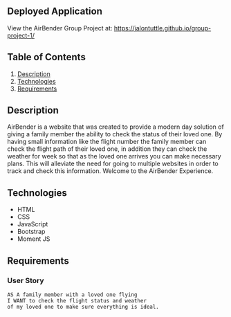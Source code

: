 ## Deployed Application

View the AirBender Group Project at: https://jalontuttle.github.io/group-project-1/

## Table of Contents

1. [Description](#Description)
2. [Technologies](#technologies)
3. [Requirements](#Requirements)


## Description

AirBender is a website that was created to provide a modern day solution of giving a family member the ability to check the status of their loved one. By having small information like the flight number the family member can check the flight path of their loved one, in addition they can check the weather for week so that as the loved one arrives you can make necessary plans. This will alleviate the need for going to multiple websites in order to track and check this information. Welcome to the AirBender Experience.


## Technologies
- HTML
- CSS
- JavaScript
- Bootstrap
- Moment JS

## Requirements

### User Story

```
AS A family member with a loved one flying
I WANT to check the flight status and weather
of my loved one to make sure everything is ideal.
```

